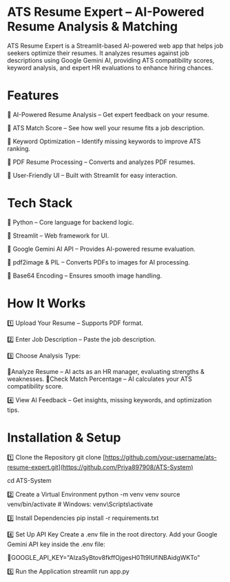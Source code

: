 # ATS Resume Expert – AI-Powered Resume Analysis & Matching 
ATS Resume Expert is a Streamlit-based AI-powered web app that helps job seekers optimize their resumes. It analyzes resumes against job descriptions using Google Gemini AI, providing ATS compatibility scores, keyword analysis, and expert HR evaluations to enhance hiring chances.

 # Features
🔹 AI-Powered Resume Analysis – Get expert feedback on your resume.

🔹 ATS Match Score – See how well your resume fits a job description.

🔹 Keyword Optimization – Identify missing keywords to improve ATS ranking.

🔹 PDF Resume Processing – Converts and analyzes PDF resumes.

🔹 User-Friendly UI – Built with Streamlit for easy interaction.

# Tech Stack

🔹 Python – Core language for backend logic.

🔹 Streamlit – Web framework for UI.

🔹 Google Gemini AI API – Provides AI-powered resume evaluation.

🔹 pdf2image & PIL – Converts PDFs to images for AI processing.

🔹 Base64 Encoding – Ensures smooth image handling.

 # How It Works
 
1️⃣ Upload Your Resume – Supports PDF format.

2️⃣ Enter Job Description – Paste the job description.

3️⃣ Choose Analysis Type:

🔹Analyze Resume – AI acts as an HR manager, evaluating strengths & weaknesses.
🔹Check Match Percentage – AI calculates your ATS compatibility score.

4️⃣ View AI Feedback – Get insights, missing keywords, and optimization tips.

# Installation & Setup

1️⃣ Clone the Repository
git clone [https://github.com/your-username/ats-resume-expert.git](https://github.com/Priya897908/ATS-System)

cd ATS-System

2️⃣ Create a Virtual Environment
python -m venv venv
source venv/bin/activate  # Windows: venv\Scripts\activate

3️⃣ Install Dependencies
pip install -r requirements.txt

4️⃣ Set Up API Key
Create a .env file in the root directory.
Add your Google Gemini API key inside the .env file:

🔹GOOGLE_API_KEY="AIzaSyBtov8fkffOjgesH0Tt9IUfiNBAidgWKTo"

5️⃣ Run the Application
streamlit run app.py











